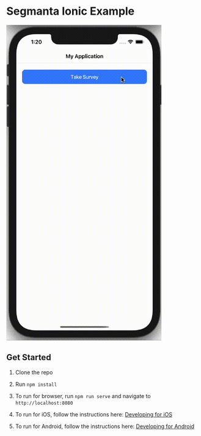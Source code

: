 # Segmanta Ionic Example

![alt text](https://github.com/segmanta/integration-examples/blob/master/assets/PreviewAnimation.gif?raw=true)
## Get Started

1. Clone the repo

1. Run `npm install`

1. To run for browser, run `npm run serve` and navigate to `http://localhost:8080`

1. To run for iOS, follow the instructions here: [Developing for iOS](https://ionicframework.com/docs/developing/ios)

1. To run for Android, follow the instructions here: [Developing for Android](https://ionicframework.com/docs/developing/android)
